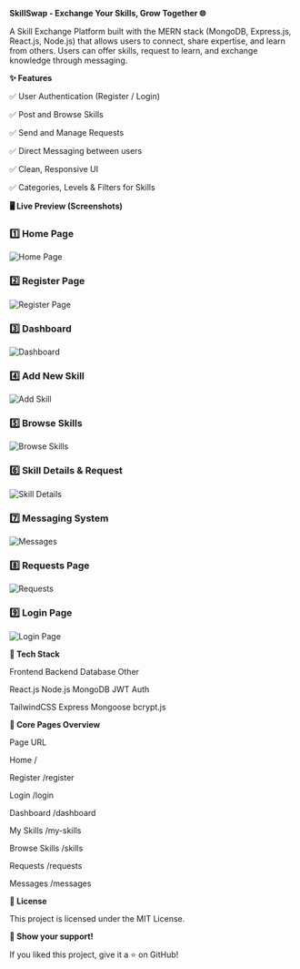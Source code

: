**SkillSwap - Exchange Your Skills, Grow Together 🌐**

A Skill Exchange Platform built with the MERN stack (MongoDB, Express.js, React.js, Node.js) that allows users to connect, share expertise, and learn from others. Users can offer skills, request to learn, and exchange knowledge through messaging.


**✨ Features**

✅ User Authentication (Register / Login)

✅ Post and Browse Skills

✅ Send and Manage Requests

✅ Direct Messaging between users

✅ Clean, Responsive UI

✅ Categories, Levels & Filters for Skills


**🖥️ Live Preview (Screenshots)**

### 1️⃣ Home Page  
![Home Page](assets/home.png)  

### 2️⃣ Register Page  
![Register Page](assets/register.png)  

### 3️⃣ Dashboard  
![Dashboard](assets/dashboard.png)  

### 4️⃣ Add New Skill  
![Add Skill](assets/add-skill.png)  

### 5️⃣ Browse Skills  
![Browse Skills](assets/browse-skills.png)  

### 6️⃣ Skill Details & Request  
![Skill Details](assets/skill-details.png)  

### 7️⃣ Messaging System  
![Messages](assets/messages.png)  

### 8️⃣ Requests Page  
![Requests](assets/requests.png)  

### 9️⃣ Login Page  
![Login Page](assets/login.png)  


**🚀 Tech Stack**

Frontend	Backend	Database	Other

React.js	Node.js	MongoDB	JWT Auth

TailwindCSS	Express	Mongoose	bcrypt.js


**📌 Core Pages Overview**

Page	URL

Home	/

Register	/register

Login	/login

Dashboard	/dashboard

My Skills	/my-skills

Browse Skills	/skills

Requests	/requests

Messages	/messages



**📄 License**

This project is licensed under the MIT License.

**🌟 Show your support!**


If you liked this project, give it a ⭐️ on GitHub!

